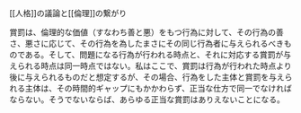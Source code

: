 [[人格]]の議論と[[倫理]]の繋がり

賞罰は、倫理的な価値（すなわち善と悪）をもつ行為に対して、その行為の善さ、悪さに応じて、その行為を為したまさにその同じ行為者に与えられるべきものである。そして、問題になる行為が行われる時点と、それに対応する賞罰が与えられる時点は同一時点ではない。私はここで、賞罰は行為が行われた時点より後に与えられるものだと想定するが、その場合、行為をした主体と賞罰を与えられる主体は、その時間的ギャップにもかかわらず、正当な仕方で同一でなければならない。そうでないならば、あらゆる正当な賞罰はありえないことになる。